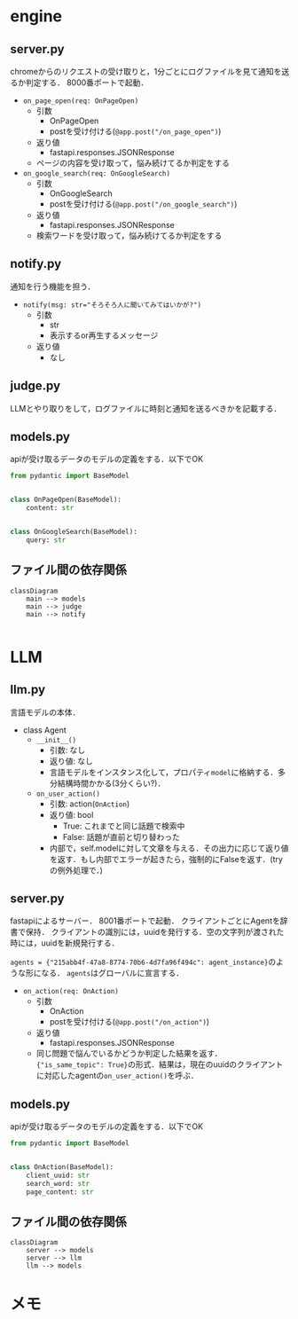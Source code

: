 # engine

## server.py
chromeからのリクエストの受け取りと，1分ごとにログファイルを見て通知を送るか判定する．
8000番ポートで起動．

- `on_page_open(req: OnPageOpen)`
  - 引数
    - OnPageOpen
    - postを受け付ける(`@app.post("/on_page_open")`)
  - 返り値
    - fastapi.responses.JSONResponse
  - ページの内容を受け取って，悩み続けてるか判定をする
- `on_google_search(req: OnGoogleSearch)`
  - 引数
    - OnGoogleSearch
    - postを受け付ける(`@app.post("/on_google_search")`)
  - 返り値
    - fastapi.responses.JSONResponse
  - 検索ワードを受け取って，悩み続けてるか判定をする

## notify.py
通知を行う機能を担う．

- `notify(msg: str="そろそろ人に聞いてみてはいかが?")`
  - 引数
    - str
    - 表示するor再生するメッセージ
  - 返り値
    - なし

## judge.py
LLMとやり取りをして，ログファイルに時刻と通知を送るべきかを記載する．

## models.py
apiが受け取るデータのモデルの定義をする．以下でOK
```python
from pydantic import BaseModel


class OnPageOpen(BaseModel):
    content: str


class OnGoogleSearch(BaseModel):
    query: str
```

## ファイル間の依存関係
```mermaid
classDiagram
    main --> models
    main --> judge
    main --> notify


```
# LLM

## llm.py
言語モデルの本体．

- class Agent
  - `__init__()`
    - 引数: なし
    - 返り値: なし
    - 言語モデルをインスタンス化して，プロパティ`model`に格納する．多分結構時間かかる(3分くらい?)．
  - `on_user_action()`
    - 引数: action(`OnAction`)
    - 返り値: bool
      - True: これまでと同じ話題で検索中
      - False: 話題が直前と切り替わった
    - 内部で，self.modelに対して文章を与える．その出力に応じて返り値を返す．もし内部でエラーが起きたら，強制的にFalseを返す．(tryの例外処理で．)

## server.py
fastapiによるサーバー．
8001番ポートで起動．
クライアントごとにAgentを辞書で保持．
クライアントの識別には，uuidを発行する．空の文字列が渡された時には，uuidを新規発行する．

`agents = {"215abb4f-47a8-8774-70b6-4d7fa96f494c": agent_instance}`のような形になる．
`agents`はグローバルに宣言する．

- `on_action(req: OnAction)`
  - 引数
    - OnAction
    - postを受け付ける(`@app.post("/on_action")`)
  - 返り値
    - fastapi.responses.JSONResponse
  - 同じ問題で悩んでいるかどうか判定した結果を返す．`{"is_same_topic": True}`の形式．結果は，現在のuuidのクライアントに対応したagentの`on_user_action()`を呼ぶ．

## models.py
apiが受け取るデータのモデルの定義をする．以下でOK
```python
from pydantic import BaseModel


class OnAction(BaseModel):
    client_uuid: str
    search_word: str
    page_content: str
```

## ファイル間の依存関係
```mermaid
classDiagram
    server --> models
    server --> llm
    llm --> models
```

# メモ
